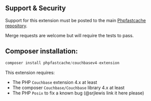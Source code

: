 ## Support & Security

Support for this extension must be posted to the main [Phpfastcache repository](https://github.com/PHPSocialNetwork/phpfastcache/issues).

Merge requests are welcome but will require the tests to pass.

## Composer installation:

```php
composer install phpfastcache/couchbasev4-extension
```

This extension requires:

- The PHP `Couchbase` extension 4.x at least
- The composer `Couchbase/Couchbase` library 4.x at least
- The PHP `Posix` to fix a known bug (@srjlewis link it here please)

